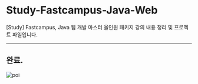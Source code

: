 # Study-Fastcampus-Java-Web
[Study] Fastcampus, Java 웹 개발 마스터 올인원 패키지 강의 내용 정리 및 프로젝트 파일입니다. 

---

## 완료.

![poi](https://user-images.githubusercontent.com/42582516/107709912-5ac62380-6d09-11eb-843f-94c65e3f045c.png)
